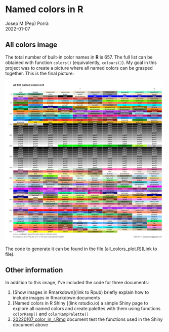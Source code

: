 # Named colors in R

Josep M (Pep) Porrà  
2022-01-07

## All colors image

The total number of built-in color names in **R** is 657. The full list
can be obtained with function `colors()` (equivalently, `colours()`). My goal
in this project was to create a picture where all named colors can be
grasped together. This is the final picture:

![](all_R_named_colors_plot.png)

The code to generate it can be found in the file 
[all_colors_plot.R](Link to file).

## Other information

In addition to this image, I've included the code for three documents:

1. [Show images in Rmarkdown](link to Rpub) briefly explain how to include images in
Rmarkdown documents
1. [Named colors in R Shiny ](link rstudio.io) a simple Shiny page to explore
all named colors and create palettes with them using functions `colorRamp()` and
`colorRampPalette()`
1. [20220107_color_in_r.Rmd](20220107_color_in_r.Rmd) document test the functions
used in the Shiny document above



